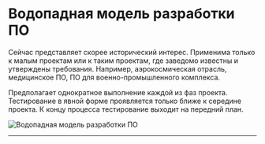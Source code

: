 # Водопадная модель разработки ПО

Сейчас представляет скорее исторический интерес. Применима только к малым проектам или к таким проектам, где заведомо известны и утверждены требования. Например, аэрокосмическая отрасль, медицинское ПО, ПО для военно-промышленного комплекса.

Предполагает однократное выполнение каждой из фаз проекта. Тестирование в явной форме проявляется только ближе к середине проекта. К концу процесса тестирование выходит на передний план.

![Водопадная модель разработки ПО](https://i2.paste.pics/b285dfaa926ab15f2b963441980a656f.png?trs=3c07f3b3bb674f751fc6247c660eb022e63fe94972ffb6a940bb2096adeba4a5&rand=KupL3ncJTg)
***
